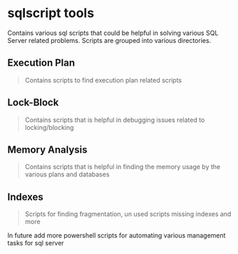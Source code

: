 # sqlscript tools
Contains various sql scripts that could be helpful in solving various SQL Server related problems. Scripts are grouped into various directories.

## Execution Plan
> Contains scripts to find execution plan related scripts

## Lock-Block
> Contains scripts that is helpful in debugging issues related to locking/blocking

## Memory Analysis
> Contains scripts that is helpful in finding the memory usage by the various plans and databases

## Indexes
> Scripts for finding fragmentation, un used scripts missing indexes and more

In future add more powershell scripts for automating various management tasks for sql server
